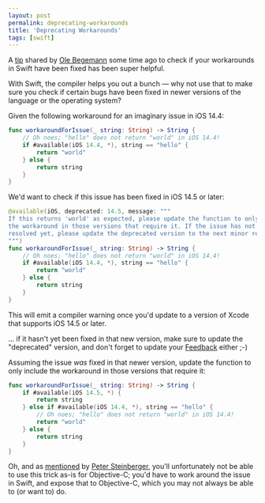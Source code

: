 ```yaml
---
layout: post
permalink: deprecating-workarounds
title: 'Deprecating Workarounds'
tags: [swift]
---
```


A [tip](https://twitter.com/olebegemann) shared by
[Ole Begemann](https://twitter.com/olebegemann/status/1294583027583123458) some
time ago to check if your workarounds in Swift have been fixed has been super
helpful.

With Swift, the compiler helps you out a bunch — why not use that to make sure
you check if certain bugs have been fixed in newer versions of the language or
the operating system?

Given the following workaround for an imaginary issue in iOS 14.4:

```swift
func workaroundForIssue(_ string: String) -> String {
    // Oh noes; "hello" does not return "world" in iOS 14.4!
    if #available(iOS 14.4, *), string == "hello" {
        return "world"
    } else {
        return string
    }
}
```

We'd want to check if this issue has been fixed in iOS 14.5 or later:

```swift
@available(iOS, deprecated: 14.5, message: """
If this returns 'world' as expected, please update the function to only include
the workaround in those versions that require it. If the issue has not been
resolved yet, please update the deprecated version to the next minor release.
""")
func workaroundForIssue(_ string: String) -> String {
    // Oh noes; "hello" does not return "world" in iOS 14.4!
    if #available(iOS 14.4, *), string == "hello" {
        return "world"
    } else {
        return string
    }
}
```

This will emit a compiler warning once you'd update to a version of Xcode that
supports iOS 14.5 or later.

... if it hasn't yet been fixed in that new version, make sure to update the
"deprecated" version, and don't forget to update your
[Feedback](https://feedbackassistant.apple.com) either ;-)

Assuming the issue _was_ fixed in that newer version, update the function to
only include the workaround in those versions that require it:

```swift
func workaroundForIssue(_ string: String) -> String {
    if #available(iOS 14.5, *) {
        return string
    } else if #available(iOS 14.4, *), string == "hello" {
        // Oh noes; "hello" does not return "world" in iOS 14.4!
        return "world"
    } else {
        return string
    }
}
```

Oh, and as [mentioned](https://twitter.com/steipete/status/1397126874116014082)
by [Peter Steinberger](https://twitter.com/steipete), you'll unfortunately not
be able to use this trick as-is for Objective-C; you'd have to work around the
issue in Swift, and expose that to Objective-C, which you may not always be
able to (or want to) do.
